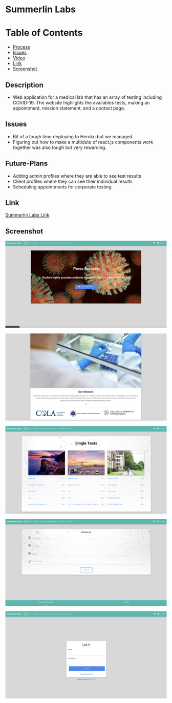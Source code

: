# Summerlin Labs

# Table of Contents

* [Process](#Process)
* [Issues](#Issues)
* [Video](#Video)
* [Link](#Link)
* [Screenshot](#Screenshot)

## Description
* Web application for a medical lab that has an array of testing including COVID-19. The website highlights the availables tests, making an appointment, mission statement, and a contact page.

## Issues
* Bit of a tough time deploying to Heroku but we managed. 
* Figuring out how to make a multidute of react.js components work together was also tough but very rewarding.

## Future-Plans
* Adding admin profiles where they are able to see test results
* Client profiles where they can see their individual results
* Scheduling appointments for corporate testing


## Link 

[Summerlin Labs Link](https://lit-thicket-62279.herokuapp.com/#/)

## Screenshot

![Landing Page](public/assets/Landingpage.png)

![Mission Statement](public/assets/Mission.png)

![Test Catalog](public/assets/Tests.png)

![Contact Us](public/assets/Contact.png)

![Login](public/assets/Login.png)

![]()